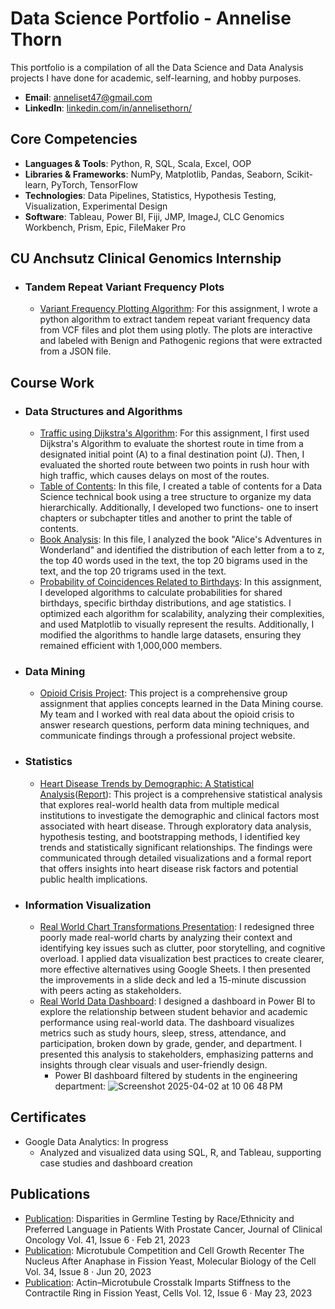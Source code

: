 # Data Science Portfolio - Annelise Thorn
This portfolio is a compilation of all the Data Science and Data Analysis projects I have done for academic, self-learning, and hobby purposes. 
- **Email**: [anneliset47@gmail.com](anneliset47@gmail.com)
- **LinkedIn**: [linkedin.com/in/annelisethorn/](https://www.linkedin.com/in/annelisethorn/)

## Core Competencies
- **Languages & Tools**: Python, R, SQL, Scala, Excel, OOP
- **Libraries & Frameworks**: NumPy, Matplotlib, Pandas, Seaborn, Scikit-learn, PyTorch, TensorFlow
- **Technologies**: Data Pipelines, Statistics, Hypothesis Testing, Visualization, Experimental Design
- **Software**: Tableau, Power BI, Fiji, JMP, ImageJ, CLC Genomics Workbench, Prism, Epic, FileMaker Pro

## CU Anchsutz Clinical Genomics Internship
- ### Tandem Repeat Variant Frequency Plots
    - [Variant Frequency Plotting Algorithm](https://github.com/anneliset47/anneliset47.github.io/blob/main/DSA_Dijkstra'sAlgorithm_Traffic.ipynb): For this assignment, I wrote a python algorithm to extract tandem repeat variant frequency data from VCF files and plot them using plotly. The plots are interactive and labeled with Benign and Pathogenic regions that were extracted from a JSON file. 

## Course Work
- ### Data Structures and Algorithms
    - [Traffic using Dijkstra's Algorithm](https://github.com/anneliset47/anneliset47.github.io/blob/main/DSA_Dijkstra'sAlgorithm_Traffic.ipynb): For this assignment, I first used Dijkstra's Algorithm to evaluate the shortest route in time from a designated initial point (A) to a final destination point (J). Then, I evaluated the shorted route between two points in rush hour with high traffic, which causes delays on most of the routes.
    - [Table of Contents](https://github.com/anneliset47/anneliset47.github.io/blob/main/DSA_TableofContents.ipynb): In this file, I created a table of contents for a Data Science technical book using a tree structure to organize my data hierarchically. Additionally, I developed two functions- one to insert chapters or subchapter titles and another to print the table of contents.
    - [Book Analysis](https://github.com/anneliset47/anneliset47.github.io/blob/main/DSA_BookAnalysis.ipynb): In this file, I analyzed the book "Alice's Adventures in Wonderland" and identified the distribution of each letter from a to z, the top 40 words used in the text, the top 20 bigrams used in the text, and the top 20 trigrams used in the text.
    - [Probability of Coincidences Related to Birthdays](https://github.com/anneliset47/anneliset47.github.io/blob/main/DSA_ProbabilityofCoincidencesRelatedtoBirthdays.ipynb): In this assignment, I developed algorithms to calculate probabilities for shared birthdays, specific birthday distributions, and age statistics. I optimized each algorithm for scalability, analyzing their complexities, and used Matplotlib to visually represent the results. Additionally, I modified the algorithms to handle large datasets, ensuring they remained efficient with 1,000,000 members.
- ### Data Mining
    - [Opioid Crisis Project](https://sites.google.com/view/data-mining-project-group-one): This project is a comprehensive group assignment that applies concepts learned in the Data Mining course. My team and I worked with real data about the opioid crisis to answer research questions, perform data mining techniques, and communicate findings through a professional project website.    
- ### Statistics 
    - [Heart Disease Trends by Demographic: A Statistical Analysis](https://github.com/anneliset47/Statistics5000FinalProject/blob/main/StatsFinalProject_Data.ipynb)([Report](https://github.com/anneliset47/Statistics5000FinalProject/blob/main/StatsFinalProject_Data.ipynb)): This project is a comprehensive statistical analysis that explores real-world health data from multiple medical institutions to investigate the demographic and clinical factors most associated with heart disease. Through exploratory data analysis, hypothesis testing, and bootstrapping methods, I identified key trends and statistically significant relationships. The findings were communicated through detailed visualizations and a formal report that offers insights into heart disease risk factors and potential public health implications.         
- ### Information Visualization
    - [Real World Chart Transformations Presentation](https://docs.google.com/presentation/d/10Q5qovXs2K-rzptclcjIPUHhX2IiyxiJ/edit?usp=sharing&ouid=116256978185437743055&rtpof=true&sd=true): I redesigned three poorly made real-world charts by analyzing their context and identifying key issues such as clutter, poor storytelling, and cognitive overload. I applied data visualization best practices to create clearer, more effective alternatives using Google Sheets. I then presented the improvements in a slide deck and led a 15-minute discussion with peers acting as stakeholders.
    - [Real World Data Dashboard](https://docs.google.com/presentation/d/1dVRHkbIT6qzb0-3JFs2Tq9DzaA7MN2vv/edit?usp=sharing&ouid=116256978185437743055&rtpof=true&sd=true): I designed a dashboard in Power BI to explore the relationship between student behavior and academic performance using real-world data. The dashboard visualizes metrics such as study hours, sleep, stress, attendance, and participation, broken down by grade, gender, and department. I presented this analysis to stakeholders, emphasizing patterns and insights through clear visuals and user-friendly design.
        - Power BI dashboard filtered by students in the engineering department:
    ![Screenshot 2025-04-02 at 10 06 48 PM](https://github.com/user-attachments/assets/c79c9ced-493d-49fa-8fb0-184fa7bc2932)

## Certificates
- Google Data Analytics: In progress
    - Analyzed and visualized data using SQL, R, and Tableau, supporting case studies and dashboard creation 

## Publications
- [Publication](https://ascopubs.org/doi/abs/10.1200/JCO.2023.41.6_suppl.112): Disparities in Germline Testing by Race/Ethnicity and Preferred Language in Patients With Prostate Cancer, Journal of Clinical Oncology Vol. 41, Issue 6 · Feb 21, 2023
- [Publication](https://www.molbiolcell.org/doi/10.1091/mbc.E23-01-0034): Microtubule Competition and Cell Growth Recenter The Nucleus After Anaphase in Fission Yeast, Molecular Biology of the Cell Vol. 34, Issue 8 · Jun 20, 2023
- [Publication](https://www.mdpi.com/2073-4409/12/6/917): Actin–Microtubule Crosstalk Imparts Stiffness to the Contractile Ring in Fission Yeast, Cells Vol. 12, Issue 6 · May 23, 2023
